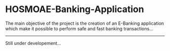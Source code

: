 # HOSMOAE-Banking-Application
   The main objective of the project is the creation of an E-Banking application which make it possible to perform safe and fast banking transactions...
***
Still under developement...
